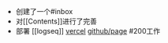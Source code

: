 - 创建了一个#inbox
- 对[[Contents]]进行了完善
- 部署 [[logseq]]  [vercel](https://logseq-three.vercel.app/#/page/README) [github/page](https://cabrag.github.io/logseq/) #200工作